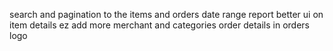 search and pagination to the items and orders
date range report
better ui on item details
ez add more merchant and categories
order details in orders
logo
